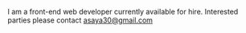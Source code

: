 I am a front-end web developer currently available for hire. Interested parties please contact asaya30@gmail.com

